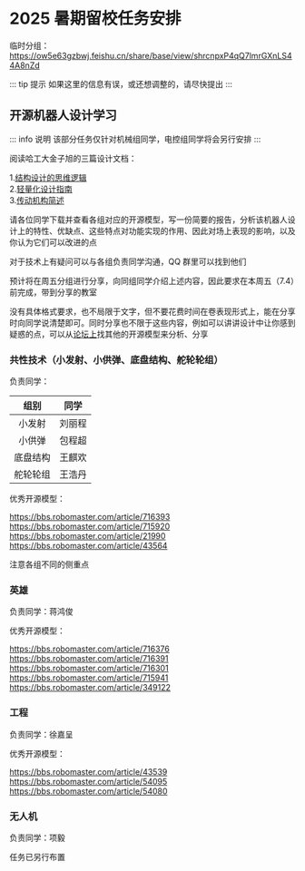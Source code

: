 # 2025 暑期留校任务安排

临时分组：https://ow5e63gzbwj.feishu.cn/share/base/view/shrcnpxP4qQ7lmrGXnLS44A8nZd

::: tip 提示
如果这里的信息有误，或还想调整的，请尽快提出
:::

## 开源机器人设计学习

::: info 说明
该部分任务仅针对机械组同学，电控组同学将会另行安排
:::

阅读哈工大金子旭的三篇设计文档：

1.[结构设计的思维逻辑](/结构设计的思维逻辑.pdf)  
2.[轻量化设计指南](/轻量化设计指南.pdf)  
3.[传动机构简述](/传动机构简述.pdf)  

请各位同学下载并查看各组对应的开源模型，写一份简要的报告，分析该机器人设计上的特性、优缺点、这些特点对功能实现的作用、因此对场上表现的影响，以及你认为它们可以改进的点

对于技术上有疑问可以与各组负责同学沟通，QQ 群里可以找到他们

预计将在周五分组进行分享，向同组同学介绍上述内容，因此要求在本周五（7.4）前完成，带到分享的教室

没有具体格式要求，也不局限于文字，但不要花费时间在卷表现形式上，能在分享时向同学说清楚即可。同时分享也不限于这些内容，例如可以讲讲设计中让你感到疑惑的点，可以从[论坛上](https://bbs.robomaster.com/)找其他的开源模型来分析、分享

### 共性技术（小发射、小供弹、底盘结构、舵轮轮组）

负责同学：

|组别 | 同学 |
|:-:|:-:|
| 小发射 | 刘丽程 |
| 小供弹 | 包程超 |
| 底盘结构 | 王麒欢 |
| 舵轮轮组 | 王浩丹 |

优秀开源模型：

https://bbs.robomaster.com/article/716393  
https://bbs.robomaster.com/article/715920  
https://bbs.robomaster.com/article/21990  
https://bbs.robomaster.com/article/43564  

注意各组不同的侧重点

### 英雄

负责同学：蒋鸿俊

优秀开源模型：

https://bbs.robomaster.com/article/716376  
https://bbs.robomaster.com/article/716391  
https://bbs.robomaster.com/article/716301  
https://bbs.robomaster.com/article/715941  
https://bbs.robomaster.com/article/349122  

### 工程

负责同学：徐嘉呈

优秀开源模型：

https://bbs.robomaster.com/article/43539  
https://bbs.robomaster.com/article/54095  
https://bbs.robomaster.com/article/54080  

### 无人机

负责同学：项毅

任务已另行布置
